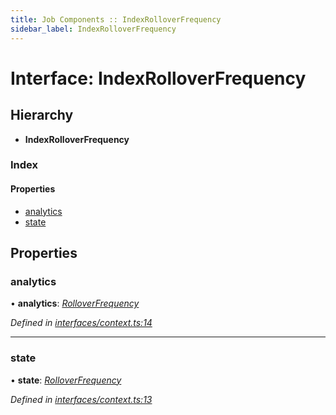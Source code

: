 ```yaml
---
title: Job Components :: IndexRolloverFrequency
sidebar_label: IndexRolloverFrequency
---
```


# Interface: IndexRolloverFrequency

## Hierarchy

* **IndexRolloverFrequency**

### Index

#### Properties

* [analytics](indexrolloverfrequency.md#analytics)
* [state](indexrolloverfrequency.md#state)

## Properties

###  analytics

• **analytics**: *[RolloverFrequency](../overview.md#rolloverfrequency)*

*Defined in [interfaces/context.ts:14](https://github.com/terascope/teraslice/blob/e480fc67/packages/job-components/src/interfaces/context.ts#L14)*

___

###  state

• **state**: *[RolloverFrequency](../overview.md#rolloverfrequency)*

*Defined in [interfaces/context.ts:13](https://github.com/terascope/teraslice/blob/e480fc67/packages/job-components/src/interfaces/context.ts#L13)*
